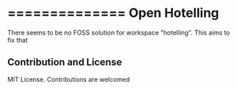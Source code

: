 ==============
Open Hotelling
==============

There seems to be no FOSS solution for workspace "hotelling". This aims to fix that

Contribution and License
------------------------
MIT License. Contributions are welcomed
